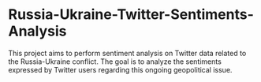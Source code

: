 # Russia-Ukraine-Twitter-Sentiments-Analysis

This project aims to perform sentiment analysis on Twitter data related to the Russia-Ukraine conflict. The goal is to analyze the sentiments expressed by Twitter users regarding this ongoing geopolitical issue.
